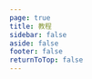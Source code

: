 ```yaml
---
page: true
title: 教程
sidebar: false
aside: false
footer: false
returnToTop: false
---
```


<script>
import { defineAsyncComponent } from 'vue'
import ReplLoading from '../../helpers/ReplLoading.vue'

export default {
  components: {
    TutorialRepl: defineAsyncComponent({
      loader: () => import('./TutorialRepl.vue'),
      loadingComponent: ReplLoading
    })
  }
}
</script>

<ClientOnly>
  <TutorialRepl /></ClientOnly>
